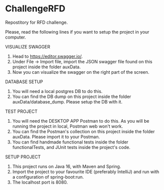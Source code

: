 # ChallengeRFD
Repostitory for RFD challenge.

Please, read the following lines if you want to setup the project in your computer.

VISUALIZE SWAGGER
1. Head to https://editor.swagger.io/.
2. Under File -> Import file, import the JSON swagger file found on this project inside the folder auxData.
3. Now you can visualize the swagger on the right part of the screen.

DATABASE SETUP
1. You will need a local postgres DB to do this. 
2. You can find the DB dump on this project inside the folder auxData/database_dump. Please setup the DB with it.

TEST PROJECT
1. You will need the DESKTOP APP Postman to do this. As you will be running the project in local, Postman web won't work.
2. You can find the Postman's collection on this project inside the folder auxData. Please import it to your Postman.
3. You can find handmade functional tests inside the folder functionalTests, and JUnit tests inside the project's code.  

SETUP PROJECT
1. This project runs on Java 16, with Maven and Spring.
2. Import the project to your favourite IDE (preferably IntelliJ) and run with a configuration of spring-boot:run.
3. The localhost port is 8080.
